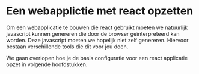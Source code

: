 # Een webapplictie met react opzetten

Om een webapplicatie te bouwen die react gebruikt moeten we natuurlijk javascript kunnen genereren die door de browser geïnterpreteerd kan worden.
Deze javascript moeten we hopelijk niet zelf genereren. Hiervoor bestaan verschillende tools die dit voor jou doen.

We gaan overlopen hoe je de basis configuratie voor een react applicatie opzet in volgende hoofdstukken.